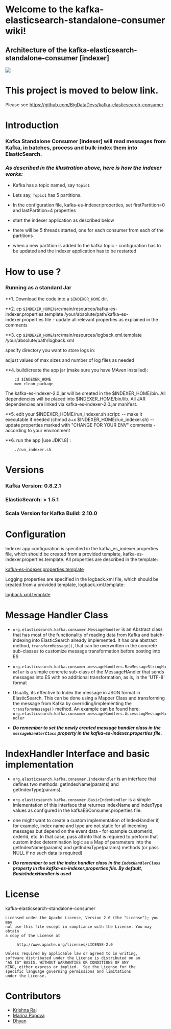 # Welcome to the kafka-elasticsearch-standalone-consumer wiki!

## Architecture of the kafka-elasticsearch-standalone-consumer [indexer]

![](https://raw.githubusercontent.com/ppine7/kafka-elasticsearch-standalone-consumer/master/img/IndexerV2Design.jpg)


# This project is moved to below link. 
Please see https://github.com/BigDataDevs/kafka-elasticsearch-consumer

# Introduction

### **Kafka Standalone Consumer [Indexer] will read messages from Kafka, in batches, process and bulk-index them into ElasticSearch.**

### _As described in the illustration above, here is how the indexer works:_

* Kafka has a topic named, say `Topic1`

* Lets say, `Topic1` has 5 partitions.

* In the configuration file, kafka-es-indexer.properties, set firstPartition=0 and lastPartition=4 properties 

* start the indexer application as described below 

* there will be 5 threads started, one for each consumer from each of the partitions

* when a new partition is added to the kafka topic - configuration has to be updated and the indexer application has to be restarted


# How to use ? 

### Running as a standard Jar 

**1. Download the code into a `$INDEXER_HOME` dir.

**2. cp `$INDEXER_HOME`/src/main/resources/kafka-es-indexer.properties.template /your/absolute/path/kafka-es-indexer.properties file - update all relevant properties as explained in the comments

**3. cp `$INDEXER_HOME`/src/main/resources/logback.xml.template /your/absolute/path/logback.xml

 specify directory you want to store logs in:
	<property name="LOG_DIR" value="/tmp"/>
	
 adjust values of max sizes and number of log files as needed

**4. build/create the app jar (make sure you have MAven installed):

		cd $INDEXER_HOME
     	mvn clean package
     	
 The kafka-es-indexer-2.0.jar will be created in the $INDEXER_HOME/bin.
 All dependencies will be placed into $INDEXER_HOME/bin/lib.
 All JAR dependencies are linked via kafka-es-indexer-2.0.jar manifest.

**5. edit your $INDEXER_HOME/run_indexer.sh script:
		-- make it executable if needed (chmod a+x $INDEXER_HOME/run_indexer.sh)
		-- update properties marked with "CHANGE FOR YOUR ENV" comments - according to your environment

**6. run the app [use JDK1.8] :  

		./run_indexer.sh
 
# Versions

### Kafka Version: 0.8.2.1

### ElasticSearch: > 1.5.1

### Scala Version for Kafka Build: 2.10.0

# Configuration

Indexer app configuration is specified in the kafka_es_indexer.properties file, which should be created from a provided template, kafka-es-indexer.properties.template. All properties are described in the template:

[kafka-es-indexer.properties.template](https://github.com/ppine7/kafka-elasticsearch-standalone-consumer/blob/master/src/main/resources/kafka-es-indexer.properties.template)

Logging properties are specified in the logback.xml file, which should be created from a provided template, logback.xml.template: 

[logback.xml.template](https://github.com/ppine7/kafka-elasticsearch-standalone-consumer/blob/master/src/main/resources/logback.xml.template)


# Message Handler Class

*  `org.elasticsearch.kafka.consumer.MessageHandler` is an Abstract class that has most of the functionality of reading data from Kafka and batch-indexing into ElasticSearch already implemented. It has one abstract method, `transformMessage()`, that can be overwritten in the concrete sub-classes to customize message transformation before posting into ES

* `org.elasticsearch.kafka.consumer.messageHandlers.RawMessageStringHandler` is a simple concrete sub-class of the MessageHAndler that sends messages into ES with no additional transformation, as is, in the 'UTF-8' format

* Usually, its effective to Index the message in JSON format in ElasticSearch. This can be done using a Mapper Class and transforming the message from Kafka by overriding/implementing the `transformMessage()` method. An example can be found here: `org.elasticsearch.kafka.consumer.messageHandlers.AccessLogMessageHandler`

* _**Do remember to set the newly created message handler class in the `messageHandlerClass` property in the kafka-es-indexer.properties file.**_

# IndexHandler Interface and basic implementation

*  `org.elasticsearch.kafka.consumer.IndexHandler` is an interface that defines two methods: getIndexName(params) and getIndexType(params). 

* `org.elasticsearch.kafka.consumer.BasicIndexHandler` is a simple imlementation of this interface that returnes indexName and indexType values as configured in the kafkaESConsumer.properties file. 

* one might want to create a custom implementation of IndexHandler if, for example, index name and type are not static for all incoming messages but depend on the event data - for example customerId, orderId, etc. In that case, pass all info that is required to perform that custom index determination logic as a Map of parameters into the getIndexName(params) and getIndexType(params) methods (or pass NULL if no such data is required)

* _**Do remember to set the index handler class in the `indexHandlerClass` property in the kafka-es-indexer.properties file. By default, BasicIndexHandler is used**_

# License

kafka-elasticsearch-standalone-consumer

	Licensed under the Apache License, Version 2.0 (the "License"); you may
	not use this file except in compliance with the License. You may obtain
	a copy of the License at

	     http://www.apache.org/licenses/LICENSE-2.0

	Unless required by applicable law or agreed to in writing,
	software distributed under the License is distributed on an
	"AS IS" BASIS, WITHOUT WARRANTIES OR CONDITIONS OF ANY
	KIND, either express or implied.  See the License for the
	specific language governing permissions and limitations
	under the License.

# Contributors
 - [Krishna Raj](https://github.com/reachkrishnaraj)
 - [Marina Popova](https://github.com/ppine7)
 - [Dhyan ](https://github.com/dhyan-yottaa)
